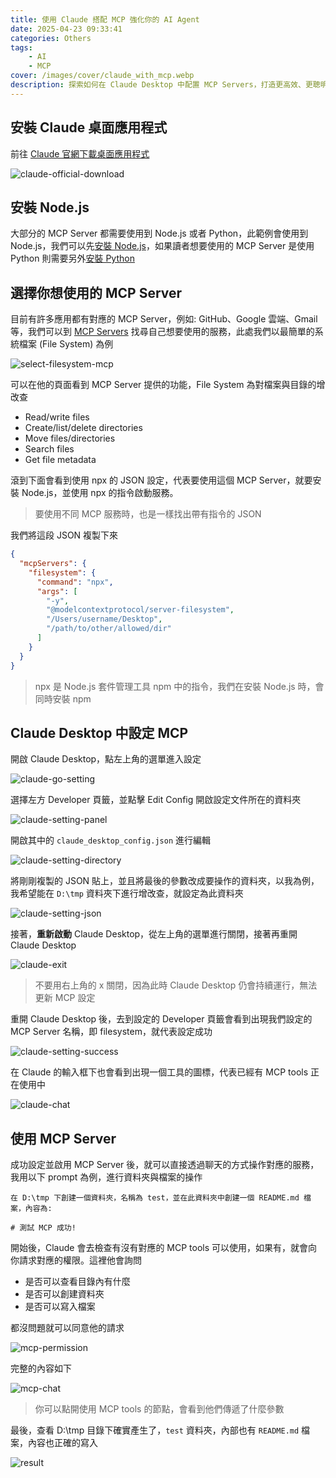 ```yaml
---
title: 使用 Claude 搭配 MCP 強化你的 AI Agent
date: 2025-04-23 09:33:41
categories: Others
tags:
    - AI
    - MCP
cover: /images/cover/claude_with_mcp.webp
description: 探索如何在 Claude Desktop 中配置 MCP Servers，打造更高效、更聰明的 AI Agent。從環境設定到實際整合步驟，手把手帶你完成整合，協助你全面提升 AI 工作流程。
---
```


## 安裝 Claude 桌面應用程式

前往 [Claude 官網下載桌面應用程式](https://claude.ai/download)

![claude-official-download](/images/posts/mcp-by-claude/claude-official-download.png)

## 安裝 Node.js

大部分的 MCP Server 都需要使用到 Node.js 或者 Python，此範例會使用到 Node.js，我們可以先[安裝 Node.js](https://nodejs.org/en)，如果讀者想要使用的 MCP Server 是使用 Python 則需要另外[安裝 Python](https://www.python.org/downloads/)

## 選擇你想使用的 MCP Server

目前有許多應用都有對應的 MCP Server，例如: GitHub、Google 雲端、Gmail 等，我們可以到 [MCP Servers](https://github.com/modelcontextprotocol/servers) 找尋自己想要使用的服務，此處我們以最簡單的系統檔案 (File System) 為例

![select-filesystem-mcp](/images/posts/mcp-by-claude/select-filesystem-mcp.png)

可以在他的頁面看到 MCP Server 提供的功能，File System 為對檔案與目錄的增改查

-   Read/write files
-   Create/list/delete directories
-   Move files/directories
-   Search files
-   Get file metadata

滾到下面會看到使用 npx 的 JSON 設定，代表要使用這個 MCP Server，就要安裝 Node.js，並使用 npx 的指令啟動服務。

> 要使用不同 MCP 服務時，也是一樣找出帶有指令的 JSON

我們將這段 JSON 複製下來

```JSON
{
  "mcpServers": {
    "filesystem": {
      "command": "npx",
      "args": [
        "-y",
        "@modelcontextprotocol/server-filesystem",
        "/Users/username/Desktop",
        "/path/to/other/allowed/dir"
      ]
    }
  }
}
```

> npx 是 Node.js 套件管理工具 npm 中的指令，我們在安裝 Node.js 時，會同時安裝 npm

## Claude Desktop 中設定 MCP

開啟 Claude Desktop，點左上角的選單進入設定

![claude-go-setting](/images/posts/mcp-by-claude/claude-go-setting.png)

選擇左方 Developer 頁籤，並點擊 Edit Config 開啟設定文件所在的資料夾

![claude-setting-panel](/images/posts/mcp-by-claude/claude-setting-panel.png)

開啟其中的 `claude_desktop_config.json` 進行編輯

![claude-setting-directory](/images/posts/mcp-by-claude/claude-setting-directory.png)

將剛剛複製的 JSON 貼上，並且將最後的參數改成要操作的資料夾，以我為例，我希望能在 `D:\tmp` 資料夾下進行增改查，就設定為此資料夾

![claude-setting-json](/images/posts/mcp-by-claude/claude-setting-json.png)

接著，**重新啟動** Claude Desktop，從左上角的選單進行關閉，接著再重開 Claude Desktop

![claude-exit](/images/posts/mcp-by-claude/claude-exit.png)

> 不要用右上角的 x 關閉，因為此時 Claude Desktop 仍會持續運行，無法更新 MCP 設定

重開 Claude Desktop 後，去到設定的 Developer 頁籤會看到出現我們設定的 MCP Server 名稱，即 filesystem，就代表設定成功

![claude-setting-success](/images/posts/mcp-by-claude/claude-setting-success.png)

在 Claude 的輸入框下也會看到出現一個工具的圖標，代表已經有 MCP tools 正在使用中

![claude-chat](/images/posts/mcp-by-claude/claude-chat.png)

## 使用 MCP Server

成功設定並啟用 MCP Server 後，就可以直接透過聊天的方式操作對應的服務，我用以下 prompt 為例，進行資料夾與檔案的操作

```
在 D:\tmp 下創建一個資料夾，名稱為 test，並在此資料夾中創建一個 README.md 檔案，內容為:

# 測試 MCP 成功!
```

開始後，Claude 會去檢查有沒有對應的 MCP tools 可以使用，如果有，就會向你請求對應的權限。這裡他會詢問

-   是否可以查看目錄內有什麼
-   是否可以創建資料夾
-   是否可以寫入檔案

都沒問題就可以同意他的請求

![mcp-permission](/images/posts/mcp-by-claude/mcp-permission.png)

完整的內容如下

![mcp-chat](/images/posts/mcp-by-claude/mcp-chat.png)

> 你可以點開使用 MCP tools 的節點，會看到他們傳遞了什麼參數

最後，查看 D:\tmp 目錄下確實產生了，`test` 資料夾，內部也有 `README.md` 檔案，內容也正確的寫入

![result](/images/posts/mcp-by-claude/result.png)
